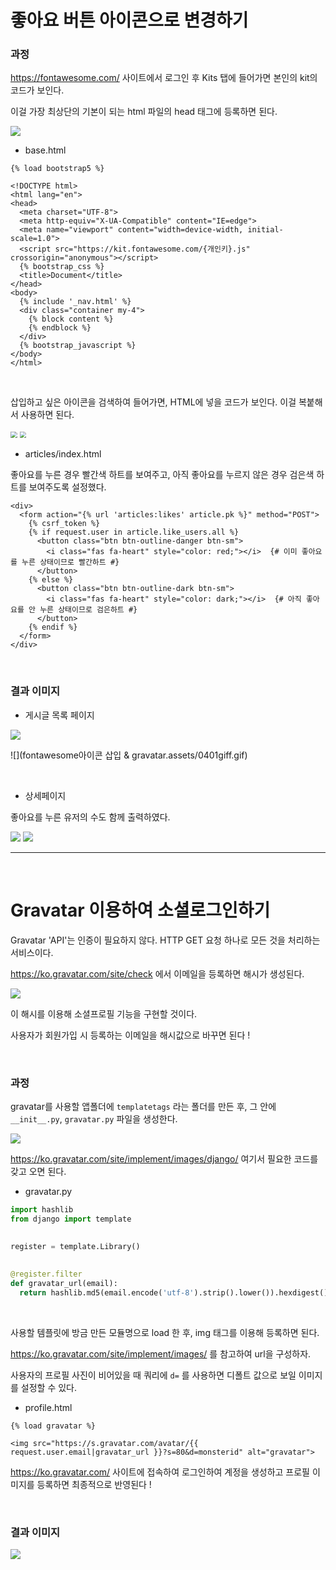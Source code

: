 # 좋아요 버튼 아이콘으로 변경하기 

### 과정

https://fontawesome.com/ 사이트에서 로그인 후 Kits 탭에 들어가면 본인의 kit의 코드가 보인다.

이걸 가장 최상단의 기본이 되는 html 파일의 head 태그에 등록하면 된다.

<img src="fontawesome아이콘 삽입 & gravatar.assets/image-20210402224034532.png"  />

- base.html

```django
{% load bootstrap5 %}

<!DOCTYPE html>
<html lang="en">
<head>
  <meta charset="UTF-8">
  <meta http-equiv="X-UA-Compatible" content="IE=edge">
  <meta name="viewport" content="width=device-width, initial-scale=1.0">
  <script src="https://kit.fontawesome.com/{개인키}.js" crossorigin="anonymous"></script>
  {% bootstrap_css %}
  <title>Document</title>
</head>
<body>
  {% include '_nav.html' %}
  <div class="container my-4">
    {% block content %}
    {% endblock %}
  </div>
  {% bootstrap_javascript %}
</body>
</html>
```

<br>

삽입하고 싶은 아이콘을 검색하여 들어가면, HTML에 넣을 코드가 보인다. 이걸 복붙해서 사용하면 된다.

<img src="fontawesome아이콘 삽입 & gravatar.assets/image-20210402231850245.png" style="zoom:67%;" />

<img src="fontawesome아이콘 삽입 & gravatar.assets/image-20210402232028969.png" style="zoom:63%;" />

<br>

- articles/index.html

좋아요를 누른 경우 빨간색 하트를 보여주고, 아직 좋아요를 누르지 않은 경우 검은색 하트를 보여주도록 설정했다.

```django
<div>
  <form action="{% url 'articles:likes' article.pk %}" method="POST">
    {% csrf_token %}
    {% if request.user in article.like_users.all %}
      <button class="btn btn-outline-danger btn-sm">
        <i class="fas fa-heart" style="color: red;"></i>  {# 이미 좋아요를 누른 상태이므로 빨간하트 #}
      </button>
    {% else %}
      <button class="btn btn-outline-dark btn-sm">
        <i class="fas fa-heart" style="color: dark;"></i>  {# 아직 좋아요를 안 누른 상태이므로 검은하트 #}
      </button>
    {% endif %}
  </form>
</div>
```

<br>

### 결과 이미지

- 게시글 목록 페이지

<img src="fontawesome아이콘 삽입 & gravatar.assets/image-20210402232543323.png"  />

![](fontawesome아이콘 삽입 & gravatar.assets/0401giff.gif)

<br>

- 상세페이지

좋아요를 누른 유저의 수도 함께 출력하였다.

<img src="fontawesome아이콘 삽입 & gravatar.assets/image-20210402234022214.png"  />

<img src="fontawesome아이콘 삽입 & gravatar.assets/image-20210402234736556.png"  />



<br>

---

<br>

# Gravatar 이용하여 소셜로그인하기

Gravatar 'API'는 인증이 필요하지 않다. HTTP GET 요청 하나로 모든 것을 처리하는 서비스이다.

https://ko.gravatar.com/site/check 에서 이메일을 등록하면 해시가 생성된다. 

<img src="fontawesome아이콘 삽입 & gravatar.assets/image-20210402223416699.png"  />

이 해시를 이용해 소셜프로필 기능을 구현할 것이다. 

사용자가 회원가입 시 등록하는 이메일을 해시값으로 바꾸면 된다 !

<br>

### 과정

gravatar를 사용할 앱폴더에 `templatetags` 라는 폴더를 만든 후, 그 안에 `__init__.py`, `gravatar.py` 파일을 생성한다. 

<img src="fontawesome아이콘 삽입 & gravatar.assets/image-20210402230313758.png"  />

https://ko.gravatar.com/site/implement/images/django/ 여기서 필요한 코드를 갖고 오면 된다.

- gravatar.py

```python
import hashlib
from django import template

 
register = template.Library()
 
 
@register.filter
def gravatar_url(email):
  return hashlib.md5(email.encode('utf-8').strip().lower()).hexdigest()
```

<br>

사용할 템플릿에 방금 만든 모듈명으로 load 한 후, img 태그를 이용해 등록하면 된다. 

https://ko.gravatar.com/site/implement/images/ 를 참고하여 url을 구성하자.

사용자의 프로필 사진이 비어있을 때 쿼리에 `d=` 를 사용하면 디폴트 값으로 보일 이미지를 설정할 수 있다.

- profile.html

```django
{% load gravatar %}

<img src="https://s.gravatar.com/avatar/{{ request.user.email|gravatar_url }}?s=80&d=monsterid" alt="gravatar">
```

https://ko.gravatar.com/ 사이트에 접속하여 로그인하여 계정을 생성하고 프로필 이미지를 등록하면 최종적으로 반영된다 !

<br>

### 결과 이미지

<img src="fontawesome아이콘 삽입 & gravatar.assets/image-20210402231037782.png"  />



